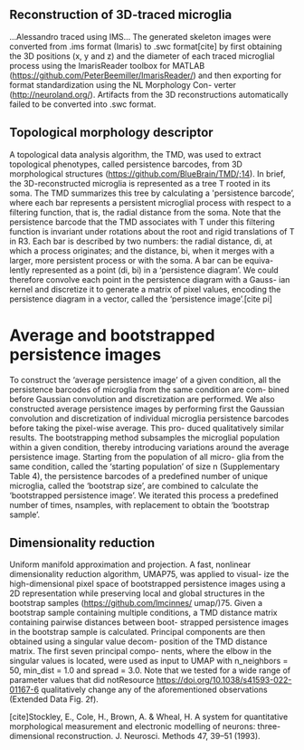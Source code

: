 ## Reconstruction of 3D-traced microglia
...Alessandro traced using IMS...
The generated skeleton images were converted from .ims format (Imaris) to .swc
format[cite] by first obtaining the 3D positions (x, y and z) and the diameter
of each traced microglial process using the ImarisReader toolbox for
MATLAB (https://github.com/PeterBeemiller/ImarisReader/) and then
exporting for format standardization using the NL Morphology Con-
verter (http://neuroland.org/). Artifacts from the 3D reconstructions
automatically failed to be converted into .swc format.

## Topological morphology descriptor
A topological data analysis algorithm, the TMD, was used to extract
topological phenotypes, called persistence barcodes, from 3D
morphological structures (https://github.com/BlueBrain/TMD/;14). In
brief, the 3D-reconstructed microglia is represented as a tree T rooted
in its soma. The TMD summarizes this tree by calculating  a 'persistence
barcode’, where each bar represents a persistent microglial process
with respect to a filtering function, that is, the radial distance from the
soma. Note that the persistence barcode that the TMD associates with
T under this filtering function is invariant under rotations about the
root and rigid translations of T in R3.
Each bar is described by two numbers: the radial distance, di, at
which a process originates; and the distance, bi, when it merges with a
larger, more persistent process or with the soma. A bar can be equiva-
lently represented as a point (di, bi) in a ‘persistence diagram’. We could
therefore convolve each point in the persistence diagram with a Gauss-
ian kernel and discretize it to generate a matrix of pixel values, encoding
the persistence diagram in a vector, called the ‘persistence image’.[cite pi]

# Average and bootstrapped persistence images
To construct the ‘average persistence image’ of a given condition, all the
persistence barcodes of microglia from the same condition are com-
bined before Gaussian convolution and discretization are performed.
We also constructed average persistence images by performing first
the Gaussian convolution and discretization of individual microglia
persistence barcodes before taking the pixel-wise average. This pro-
duced qualitatively similar results.
The bootstrapping method subsamples the microglial population
within a given condition, thereby introducing variations around the
average persistence image. Starting from the population of all micro-
glia from the same condition, called the ‘starting population’ of size
n (Supplementary Table 4), the persistence barcodes of a predefined
number of unique microglia, called the ‘bootstrap size’, are combined
to calculate the ‘bootstrapped persistence image’. We iterated this
process a predefined number of times, nsamples, with replacement to
obtain the ‘bootstrap sample’.

## Dimensionality reduction
Uniform manifold approximation and projection. A fast, nonlinear
dimensionality reduction algorithm, UMAP75, was applied to visual-
ize the high-dimensional pixel space of bootstrapped persistence
images using a 2D representation while preserving local and global
structures in the bootstrap samples (https://github.com/lmcinnes/
umap/)75. Given a bootstrap sample containing multiple conditions,
a TMD distance matrix containing pairwise distances between boot-
strapped persistence images in the bootstrap sample is calculated.
Principal components are then obtained using a singular value decom-
position of the TMD distance matrix. The first seven principal compo-
nents, where the elbow in the singular values is located, were used as
input to UMAP with n_neighbors = 50, min_dist = 1.0 and spread = 3.0.
Note that we tested for a wide range of parameter values that did notResource
https://doi.org/10.1038/s41593-022-01167-6
qualitatively change any of the aforementioned observations
(Extended Data Fig. 2f).

[cite]Stockley, E., Cole, H., Brown, A. & Wheal, H. A system for
quantitative morphological measurement and electronic
modelling of neurons: three-dimensional reconstruction. J.
Neurosci. Methods 47, 39–51 (1993).

